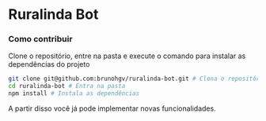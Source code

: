 # Ruralinda Bot

### Como contribuir

Clone o repositório, entre na pasta e execute o comando para instalar as dependências do projeto

```bash
git clone git@github.com:brunohgv/ruralinda-bot.git # Clona o repositório
cd ruralinda-bot # Entra na pasta
npm install # Instala as dependências
```

A partir disso você já pode implementar novas funcionalidades.
